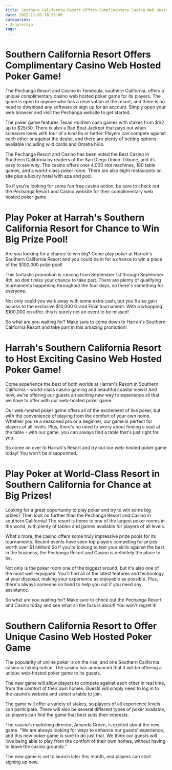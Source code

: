 ```yaml
---
title: Southern California Resort Offers Complimentary Casino Web Hosted Poker Game!
date: 2022-11-01 18:55:08
categories:
- Jungleraja
tags:
---
```



#  Southern California Resort Offers Complimentary Casino Web Hosted Poker Game!

The Pechanga Resort and Casino in Temecula, southern California, offers a unique complimentary casino web hosted poker game for its players. The game is open to anyone who has a reservation at the resort, and there is no need to download any software or sign up for an account. Simply open your web browser and visit the Pechanga website to get started.

The poker game features Texas Hold’em cash games with stakes from $1/2 up to $25/50. There is also a Bad Beat Jackpot that pays out when someone loses with four of a kind 8s or better. Players can compete against each other or against the dealer, and there are plenty of betting options available including wild cards and Omaha hi/lo.

The Pechanga Resort and Casino has been voted the Best Casino in Southern California by readers of the San Diego Union-Tribune, and it’s easy to see why. The casino offers over 4,000 slot machines, 180 table games, and a world-class poker room. There are also eight restaurants on site plus a luxury hotel with spa and pool.

So if you’re looking for some fun free casino action, be sure to check out the Pechanga Resort and Casino website for their complimentary web hosted poker game.

#  Play Poker at Harrah's Southern California Resort for Chance to Win Big Prize Pool!

Are you looking for a chance to win big? Come play poker at Harrah's Southern California Resort and you could be in for a chance to win a piece of the $100,000 prize pool!

This fantastic promotion is running from September 1st through September 4th, so don't miss your chance to take part. There are plenty of qualifying tournaments happening throughout the four days, so there's something for everyone.

Not only could you walk away with some extra cash, but you'll also gain access to the exclusive $10,000 Grand Final tournament. With a whopping $100,000 on offer, this is surely not an event to be missed!

So what are you waiting for? Make sure to come down to Harrah's Southern California Resort and take part in this amazing promotion!

#  Harrah's Southern California Resort to Host Exciting Casino Web Hosted Poker Game!

Come experience the best of both worlds at Harrah's Resort in Southern California - world-class casino gaming and beautiful coastal views! And now, we're offering our guests an exciting new way to experience all that we have to offer with our web-hosted poker game.

Our web-hosted poker game offers all of the excitement of live poker, but with the convenience of playing from the comfort of your own home. Whether you're a seasoned pro or a beginner, our game is perfect for players of all levels. Plus, there's no need to worry about finding a seat at the table - with our game, you can always find a table that's just right for you.

So come on over to Harrah's Resort and try out our web-hosted poker game today! You won't be disappointed.

#  Play Poker at World-Class Resort in Southern California for Chance at Big Prizes!

Looking for a great opportunity to play poker and try to win some big prizes? Then look no further than the Pechanga Resort and Casino in southern California! The resort is home to one of the largest poker rooms in the world, with plenty of tables and games available for players of all levels.

What's more, the casino offers some truly impressive prize pools for its tournaments. Recent events have seen top players competing for prizes worth over $1 million! So if you're looking to test your skills against the best in the business, the Pechanga Resort and Casino is definitely the place to be.

Not only is the poker room one of the biggest around, but it's also one of the most well-equipped. You'll find all of the latest features and technology at your disposal, making your experience as enjoyable as possible. Plus, there's always someone on hand to help you out if you need any assistance.

So what are you waiting for? Make sure to check out the Pechanga Resort and Casino today and see what all the fuss is about! You won't regret it!

#  Southern California Resort to Offer Unique Casino Web Hosted Poker Game

The popularity of online poker is on the rise, and one Southern California casino is taking notice. The casino has announced that it will be offering a unique web-hosted poker game to its guests.

The new game will allow players to compete against each other in real time, from the comfort of their own homes. Guests will simply need to log in to the casino’s website and select a table to join.

The game will offer a variety of stakes, so players of all experience levels can participate. There will also be several different types of poker available, so players can find the game that best suits their interests.

The casino’s marketing director, Amanda Green, is excited about the new game. “We are always looking for ways to enhance our guests’ experience, and this new poker game is sure to do just that. We think our guests will love being able to play from the comfort of their own homes, without having to leave the casino grounds.”

The new game is set to launch later this month, and players can start signing up now.